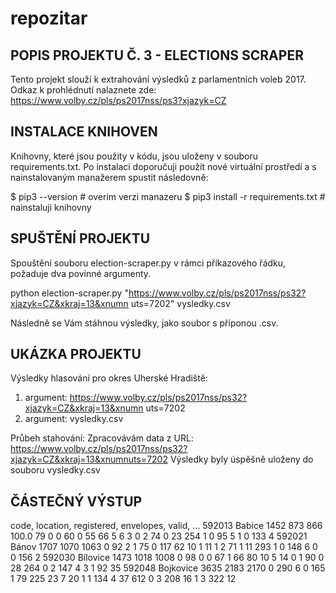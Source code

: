 # repozitar

POPIS PROJEKTU Č. 3 - ELECTIONS SCRAPER
---------------------------------------
Tento projekt slouží k extrahování výsledků z parlamentních voleb 2017. Odkaz k prohlédnutí nalaznete zde: 
https://www.volby.cz/pls/ps2017nss/ps3?xjazyk=CZ

INSTALACE KNIHOVEN
------------------
Knihovny, které jsou použity v kódu, jsou uloženy v souboru requirements.txt. Po instalaci doporučuji použít nové virtuální prostředí a s nainstalovaným manažerem spustit následovně:

$ pip3 --version                      # overim verzi manazeru
$ pip3 install -r requirements.txt    # nainstaluji knihovny

SPUŠTĚNÍ PROJEKTU
-----------------
Spouštění souboru election-scraper.py v rámci příkazového řádku, požaduje dva povinné argumenty.

python election-scraper.py "https://www.volby.cz/pls/ps2017nss/ps32?xjazyk=CZ&xkraj=13&xnumn
uts=7202" vysledky.csv

Následně se Vám stáhnou výsledky, jako soubor s příponou .csv.

UKÁZKA PROJEKTU
---------------

Výsledky hlasování pro okres Uherské Hradiště:

1. argument: https://www.volby.cz/pls/ps2017nss/ps32?xjazyk=CZ&xkraj=13&xnumn
uts=7202
2. argument: vysledky.csv

Průbeh stahování:
Zpracovávám data z URL: https://www.volby.cz/pls/ps2017nss/ps32?xjazyk=CZ&xkraj=13&xnumnuts=7202
Výsledky byly úspěšně uloženy do souboru vysledky.csv

ČÁSTEČNÝ VÝSTUP
---------------
code,	location,	registered,	envelopes,	valid, ...
592013	Babice	1452	873	866	100.0	79	0	0	60	0	55	66	5	6	3	0	2	74	0	23	254	1	0	95	5	1	0	133	4
592021	Bánov	1707	1070	1063	0	92	2	1	75	0	117	62	10	1	11	1	2	71	1	11	293	1	0	148	6	0	0	156	2
592030	Bílovice	1473	1018	1008	0	98	0	0	67	1	66	80	10	5	14	0	1	90	0	28	264	0	2	147	4	3	1	92	35
592048	Bojkovice	3635	2183	2170	0	290	6	0	165	1	79	225	23	7	20	1	1	134	4	37	612	0	3	208	16	1	3	322	12
